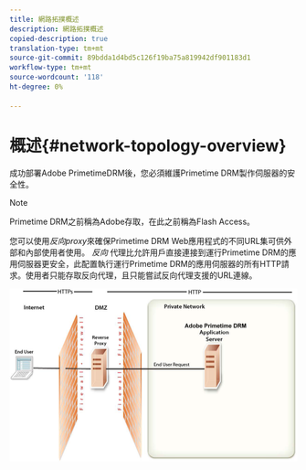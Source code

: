 ```yaml
---
title: 網路拓撲概述
description: 網路拓撲概述
copied-description: true
translation-type: tm+mt
source-git-commit: 89bdda1d4bd5c126f19ba75a819942df901183d1
workflow-type: tm+mt
source-wordcount: '118'
ht-degree: 0%

---
```



# 概述{#network-topology-overview}

成功部署Adobe PrimetimeDRM後，您必須維護Primetime DRM製作伺服器的安全性。

>[!NOTE]
>
>Primetime DRM之前稱為Adobe存取，在此之前稱為Flash Access。

您可以使用&#x200B;*反向proxy*&#x200B;來確保Primetime DRM Web應用程式的不同URL集可供外部和內部使用者使用。 *反向* 代理比允許用戶直接連接到運行Primetime DRM的應用伺服器更安全，此配置執行運行Primetime DRM的應用伺服器的所有HTTP請求。使用者只能存取反向代理，且只能嘗試反向代理支援的URL連線。

<!--<a id="fig_8083A8C794B646CD87985EC891B60663"></a>-->

![](assets/AdobeAccess_4_SecureDeployment.png)